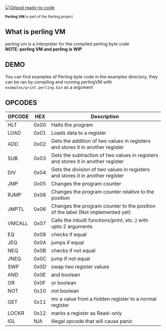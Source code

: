 [![Gitpod ready-to-code](https://img.shields.io/badge/Gitpod-ready--to--code-blue?logo=gitpod)](https://gitpod.io/#https://github.com/flew-software/perling-vm)

<sub>**Perling VM** is part of the Perling project</sub>

## What is perling VM
perling vm is a interpreter for the compiled perling byte code  
**NOTE: perling VM and perling is WIP**

## DEMO
You can find examples of Perling byte code in the examples directory, they can be ran by compiling and running perlingVM with ``examples/print.perling.bin`` as a argument

## OPCODES
| OPCODE | HEX  | Description                                                                       |
|--------|------|-----------------------------------------------------------------------------------|
| HLT    | 0x00 | Halts the program                                                                 |
| LOAD   | 0x01 | Loads data to a register                                                          |
| ADD    | 0x02 | Gets the addition of two values in registers and stores it in another register    |
| SUB    | 0x03 | Gets the subtraction of two values in registers and stores it in another register |
| DIV    | 0x04 | Gets the division of two values in registers and stores it in another register    |
| JMP    | 0x05 | Changes the program counter                                                       |
| RJMP   | 0x06 | Changes the program counter relative to the position                              |
| JMPTL  | 0x06 | Changes the program counter to the position of the label (Not implemented yet)    |
| VMCALL | 0x07 | Calls the inbuilt functions(print, etc..) with upto 2 arguments                   |
| EQ     | 0x09 | checks if equal                                                                   |
| JEQ    | 0x0A | jumps if equal                                                                    |
| NEQ    | 0x0B | checks if not equal                                                               |
| JNEQ   | 0x0C | jump if not equal                                                                 |
| SWP    | 0x0D | swap two register values                                                          |
| AND    | 0x0E | and boolean                                                                       |
| OR     | 0x0F | or boolean                                                                        |
| NOT    | 0x10 | not boolean                                                                       |
| GET    | 0x11 | mv a value from a hidden register to a normal register                            |
| LOCKR  | 0x12 | marks a register as Read-only                                                     |
| IGL    | N/A  | Illegal opcode that will cause panic                                              |

